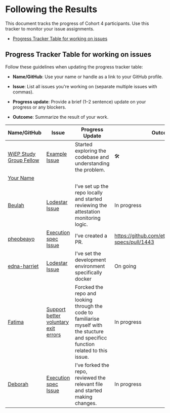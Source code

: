 # Following the Results

This document tracks the progress of Cohort 4 participants. Use this tracker to monitor your issue assignments.

- [Progress Tracker Table for working on issues](#progress-tracker-table)

## Progress Tracker Table for working on issues

Follow these guidelines when updating the progress tracker table:

- **Name/GitHub**: Use your name or handle as a link to your GitHub profile.

- **Issue**: List all issues you're working on (separate multiple issues with commas).
- **Progress update**: Provide a brief (1–2 sentence) update on your progress or any blockers.
- **Outcome**: Summarize the result of your work.

| Name/GitHub | Issue | Progress Update | Outcome |
|------------------------------------------------------|--------|-----------------|---------|
| [WiEP Study Group Fellow](https://github.com/example) | [Example Issue](https://github.com/ethereum/go-ethereum/issues/12345)  | Started exploring the codebase and understanding the problem. |🛠️         |
|  [Your Name](https://github.com/your-username)    |         |        |         |         |
| [Beulah](https://github.com/Beutife) | [Lodestar Issue](https://github.com/ChainSafe/lodestar/issues/6591) | I’ve set up the repo locally and started reviewing the attestation monitoring logic. | In progress |
| [pheobeayo](https://github.com/pheobeayo) | [Execution spec Issue](https://github.com/ethereum/execution-specs/issues/1437) | I’ve created a PR. | https://github.com/ethereum/execution-specs/pull/1443 |
| [edna-harriet](https://github.com/edna-harriet) | [Lodestar Issue](https://github.com/ChainSafe/lodestar/issues/6632)|I’ve set the development environment specifically docker|On going
| [Fatima](https://github.com/phertyameen) | [Support better voluntary exit errors](https://github.com/ChainSafe/lodestar/issues/6330) | Forcked the repo and looking through the code to familiarise myself with the stucture and specificc function related to this issue. | In progress
| [Deborah](https://github.com/DeborahOlaboye) | [Execution spec Issue](https://github.com/ethereum/execution-specs/issues/1424) | I’ve forked the repo, reviewed the relevant file and started making changes. | In progress

